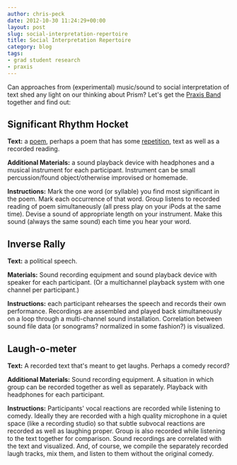 ```yaml
---
author: chris-peck
date: 2012-10-30 11:24:29+00:00
layout: post
slug: social-interpretation-repertoire
title: Social Interpretation Repertoire
category: blog
tags:
- grad student research
- praxis
---
```


Can approaches from (experimental) music/sound to social interpretation of text shed any light on our thinking about Prism? Let's get the [Praxis Band](https://github.com/scholarslab/praxis/wiki/Praxis-Band) together and find out:

## **Significant Rhythm Hocket**

**Text:** a [poem](http://www.youtube.com/watch?v=7bW-EvOLFCc), perhaps a poem that has some [repetition](http://ubumexico.centro.org.mx/sound/gysin_brion/Mektoub/Gysin-Brion_Mektoub_05-I-Am-That-I-Am.mp3), text as well as a recorded reading.

**Additional Materials:** a sound playback device with headphones and a musical instrument for each participant. Instrument can be small percussion/found object/otherwise improvised or homemade.

**Instructions:** Mark the one word (or syllable) you find most significant in the poem. Mark each occurrence of that word. Group listens to recorded reading of poem simultaneously (all press play on your iPods at the same time). Devise a sound of appropriate length on your instrument. Make this sound (always the same sound) each time you hear your word.

## **Inverse Rally**

**Text:** a political speech.

**Materials:** Sound recording equipment and sound playback device with speaker for each participant. (Or a multichannel playback system with one channel per participant.)

**Instructions:** each participant rehearses the speech and records their own performance. Recordings are assembled and played back simultaneously on a loop through a multi-channel sound installation. Correlation between sound file data (or sonograms? normalized in some fashion?) is visualized.

## **Laugh-o-meter**

**Text:** A recorded text that's meant to get laughs. Perhaps a comedy record?

**Additional Materials:** Sound recording equipment. A situation in which group can be recorded together as well as separately. Playback with headphones for each participant.

**Instructions:** Participants' vocal reactions are recorded while listening to comedy. Ideally they are recorded with a high quality microphone in a quiet space (like a recording studio) so that subtle subvocal reactions are recorded as well as laughing proper. Group is also recorded while listening to the text together for comparison. Sound recordings are correlated with the text and visualized. And, of course, we compile the separately recorded laugh tracks, mix them, and listen to them without the original comedy.
